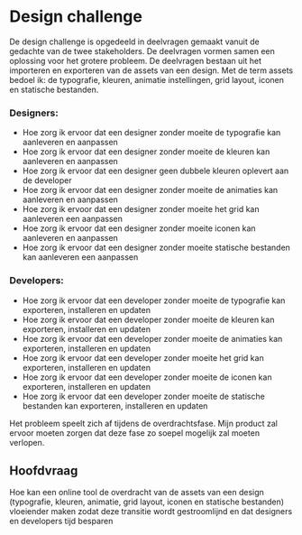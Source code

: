 # Design challenge

De design challenge is opgedeeld in deelvragen gemaakt vanuit de gedachte van de twee stakeholders. De deelvragen vormen samen een oplossing voor het grotere probleem. De deelvragen bestaan uit het importeren en exporteren van de assets van een design. Met de term assets bedoel ik: de typografie, kleuren, animatie instellingen, grid layout, iconen en statische bestanden.

### Designers:

- Hoe zorg ik ervoor dat een designer zonder moeite de typografie kan aanleveren en aanpassen
- Hoe zorg ik ervoor dat een designer zonder moeite de kleuren kan aanleveren en aanpassen
- Hoe zorg ik ervoor dat een designer geen dubbele kleuren oplevert aan de developer
- Hoe zorg ik ervoor dat een designer zonder moeite de animaties kan aanleveren en aanpassen
- Hoe zorg ik ervoor dat een designer zonder moeite het grid kan aanleveren een aanpassen
- Hoe zorg ik ervoor dat een designer zonder moeite iconen kan aanleveren en aanpassen
- Hoe zorg ik ervoor dat een designer zonder moeite statische bestanden kan aanleveren een aanpassen

### Developers:

- Hoe zorg ik ervoor dat een developer zonder moeite de typografie kan exporteren, installeren en updaten
- Hoe zorg ik ervoor dat een developer zonder moeite de kleuren kan exporteren, installeren en updaten
- Hoe zorg ik ervoor dat een developer zonder moeite de animaties kan exporteren, installeren en updaten
- Hoe zorg ik ervoor dat een developer zonder moeite het grid kan exporteren, installeren en updaten
- Hoe zorg ik ervoor dat een developer zonder moeite de iconen kan exporteren, installeren en updaten
- Hoe zorg ik ervoor dat een developer zonder moeite de statische bestanden kan exporteren, installeren en updaten

Het probleem speelt zich af tijdens de overdrachtsfase. Mijn product zal ervoor moeten zorgen dat deze fase zo soepel mogelijk zal moeten verlopen.

## Hoofdvraag

Hoe kan een online tool de overdracht van de assets van een design (typografie, kleuren, animatie, grid layout, iconen en statische bestanden) vloeiender maken zodat deze transitie wordt gestroomlijnd en dat designers en developers tijd besparen
